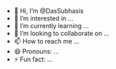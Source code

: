 - 👋 Hi, I’m @DasSubhasis
- 👀 I’m interested in ...
- 🌱 I’m currently learning ...
- 💞️ I’m looking to collaborate on ...
- 📫 How to reach me ...
- 😄 Pronouns: ...
- ⚡ Fun fact: ...

<!---
DasSubhasis/DasSubhasis is a ✨ special ✨ repository because its `README.md` (this file) appears on your GitHub profile.
You can click the Preview link to take a look at your changes.
--->
